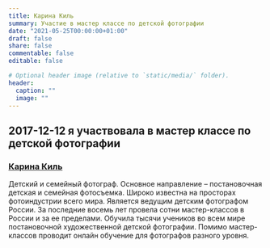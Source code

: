 ```yaml
---
title: Карина Киль 
summary: Участие в мастер классе по детской фотографии
date: "2021-05-25T00:00:00+01:00"
draft: false
share: false
commentable: false
editable: false

# Optional header image (relative to `static/media/` folder).
header:
  caption: ""
  image: ""
---
```

## 2017-12-12 я участвовала в мастер классе по детской фотографии
### [Карина Киль](https://karina-kiel.com)
Детский и семейный фотограф. Основное направление – постановочная детская и семейная фотосъемка. Широко известна на просторах фотоиндустрии всего мира. Является ведущим детским фотографом России. За последние восемь лет провела сотни мастер-классов в России и за ее пределами. Обучила тысячи учеников во всем мире постановочной художественной детской фотографии. Помимо мастер-классов проводит онлайн обучение для фотографов разного уровня.